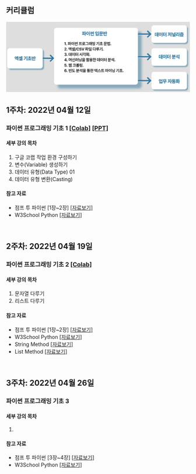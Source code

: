 ## 커리큘럼
<img src='https://github.com/Hanbi-Kim/IntroToPython/blob/main/images/cur.png?raw=true'>

<br>

## 1주차: 2022년 04월 12일
### 파이썬 프로그래밍 기초 1 [[Colab]](https://colab.research.google.com/drive/1PaLC5Hrd-KZGvUXZs95I_q3GL3rOXgoO?usp=sharing) [[PPT]](https://www.miricanvas.com/v/1ya5n8)
#### 세부 강의 목차
1. 구글 코랩 작업 환경 구성하기
2. 변수(Variable) 생성하기
3. 데이터 유형(Data Type) 01
4. 데이터 유형 변환(Casting)

#### 참고 자료
- 점프 투 파이썬 [1장~2장] [[자료보기]](https://wikidocs.net/book/1)
- W3School Python [[자료보기]](https://www.w3schools.com/python/default.asp)

<br>

## 2주차: 2022년 04월 19일
### 파이썬 프로그래밍 기초 2 [[Colab]](https://colab.research.google.com/drive/1qspS1irriZTECvfcvJYY2K6uZOXXeuMO?usp=sharing)
#### 세부 강의 목차
1. 문자열 다루기
2. 리스트 다루기

#### 참고 자료
- 점프 투 파이썬 [1장~2장] [[자료보기]](https://wikidocs.net/book/1)
- W3School Python [[자료보기]](https://www.w3schools.com/python/default.asp)
- String Method [[자료보기]](https://www.w3schools.com/python/python_strings_methods.asp)
- List Method [[자료보기]](https://www.w3schools.com/python/python_lists_methods.asp)

<br>


## 3주차: 2022년 04월 26일
### 파이썬 프로그래밍 기초 3 
#### 세부 강의 목차
1. 


#### 참고 자료
- 점프 투 파이썬 [3장~4장] [[자료보기]](https://wikidocs.net/book/1)
- W3School Python [[자료보기]](https://www.w3schools.com/python/default.asp)
